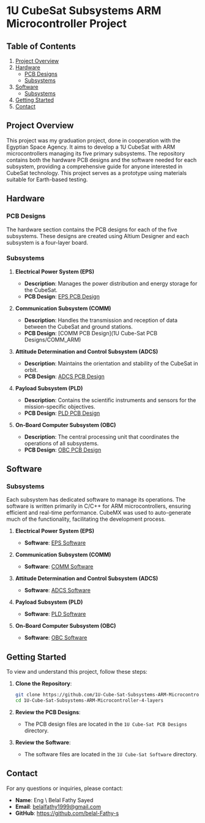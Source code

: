 # 1U CubeSat Subsystems ARM Microcontroller Project

## Table of Contents
1. [Project Overview](#project-overview)
2. [Hardware](#hardware)
   - [PCB Designs](#pcb-designs)
   - [Subsystems](#subsystems)
3. [Software](#software)
   - [Subsystems](#subsystems-1)
4. [Getting Started](#getting-started)
5. [Contact](#contact)

## Project Overview

This project was my graduation project, done in cooperation with the Egyptian Space Agency. It aims to develop a 1U CubeSat with ARM microcontrollers managing its five primary subsystems. The repository contains both the hardware PCB designs and the software needed for each subsystem, providing a comprehensive guide for anyone interested in CubeSat technology. This project serves as a prototype using materials suitable for Earth-based testing.

## Hardware

### PCB Designs

The hardware section contains the PCB designs for each of the five subsystems. These designs are created using Altium Designer and each subsystem is a four-layer board.

### Subsystems

1. **Electrical Power System (EPS)**
    - **Description**: Manages the power distribution and energy storage for the CubeSat.
    - **PCB Design**: [EPS PCB Design](1U_Cube-Sat_PCB_Designs/EPS_ARM)

2. **Communication Subsystem (COMM)**
    - **Description**: Handles the transmission and reception of data between the CubeSat and ground stations.
    - **PCB Design**: [COMM PCB Design](1U Cube-Sat PCB Designs/COMM_ARM)

3. **Attitude Determination and Control Subsystem (ADCS)**
    - **Description**: Maintains the orientation and stability of the CubeSat in orbit.
    - **PCB Design**: [ADCS PCB Design](1U_Cube-Sat_PCB_Designs/ADCS_ARM)

4. **Payload Subsystem (PLD)**
    - **Description**: Contains the scientific instruments and sensors for the mission-specific objectives.
    - **PCB Design**: [PLD PCB Design](1U_Cube-Sat_PCB_Designs/PAYLOAD_Subsystem)

5. **On-Board Computer Subsystem (OBC)**
    - **Description**: The central processing unit that coordinates the operations of all subsystems.
    - **PCB Design**: [OBC PCB Design](1U_Cube-Sat_PCB_Designs/OBC_ARM)

## Software

### Subsystems

Each subsystem has dedicated software to manage its operations. The software is written primarily in C/C++ for ARM microcontrollers, ensuring efficient and real-time performance. CubeMX was used to auto-generate much of the functionality, facilitating the development process.

1. **Electrical Power System (EPS)**
    - **Software**: [EPS Software](path/to/EPS_Software)

2. **Communication Subsystem (COMM)**
    - **Software**: [COMM Software](path/to/COMM_Software)

3. **Attitude Determination and Control Subsystem (ADCS)**
    - **Software**: [ADCS Software](path/to/ADCS_Software)

4. **Payload Subsystem (PLD)**
    - **Software**: [PLD Software](path/to/PLD_Software)

5. **On-Board Computer Subsystem (OBC)**
    - **Software**: [OBC Software](path/to/OBC_Software)

## Getting Started

To view and understand this project, follow these steps:

1. **Clone the Repository**:
    ```sh
    git clone https://github.com/1U-Cube-Sat-Subsystems-ARM-Microcontroller-4-layers.git
    cd 1U-Cube-Sat-Subsystems-ARM-Microcontroller-4-layers
    ```

2. **Review the PCB Designs**:
    - The PCB design files are located in the `1U Cube-Sat PCB Designs` directory.

3. **Review the Software**:
    - The software files are located in the `1U Cube-Sat Software` directory.

## Contact

For any questions or inquiries, please contact:

- **Name**: Eng \ Belal Fathy Sayed
- **Email**: belalfathy1999@gmail.com
- **GitHub**: https://github.com/belal-Fathy-s
